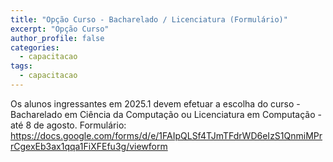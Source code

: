 ```yaml
---
title: "Opção Curso - Bacharelado / Licenciatura (Formulário)"
excerpt: "Opção Curso"
author_profile: false
categories:
  - capacitacao
tags:
  - capacitacao
---
```

Os alunos ingressantes em 2025.1 devem efetuar a escolha do curso - Bacharelado em Ciência da Computação ou Licenciatura em Computação - até 8 de agosto.
Formulário: <https://docs.google.com/forms/d/e/1FAIpQLSf4TJmTFdrWD6eIzS1QnmiMPrrCgexEb3ax1qqa1FiXFEfu3g/viewform>
